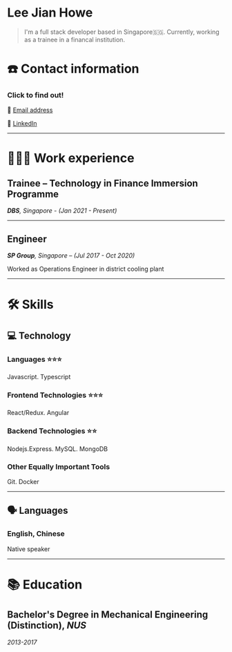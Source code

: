 # Lee Jian Howe

> I'm a full stack developer based in Singapore🇸🇬. Currently, working as a trainee in a financal institution.

# ☎️ Contact information

### Click to find out!

📧 [Email address](mailto:jianhowe@gmail.com)

🔗 [LinkedIn](http://linkedin.com/in/jianhowe/)

---

# 👨🏻‍💻 Work experience

## Trainee – Technology in Finance Immersion Programme

***DBS**, Singapore - (Jan 2021 - Present)*

---

## Engineer

***SP Group**, Singapore – (Jul 2017 - Oct 2020)*

Worked as Operations Engineer in district cooling plant

---

# 🛠 Skills

## 💻 Technology

### Languages ⭐️⭐️⭐️

Javascript. Typescript 

### Frontend Technologies ⭐️⭐️⭐️

React/Redux. Angular

### Backend Technologies ⭐️⭐️

Nodejs.Express. MySQL. MongoDB

### Other Equally Important Tools

Git. Docker

---

## 🗣 Languages

### English, Chinese

Native speaker

---

# 📚 Education

## **Bachelor's Degree in Mechanical Engineering (Distinction), _NUS_**

*2013-2017*
